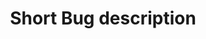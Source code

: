 ---
name: Bug Report
about: Use this template to report bugs
title: [Short Bug description]
labels: support needed, bug
assignees: cadox8
---